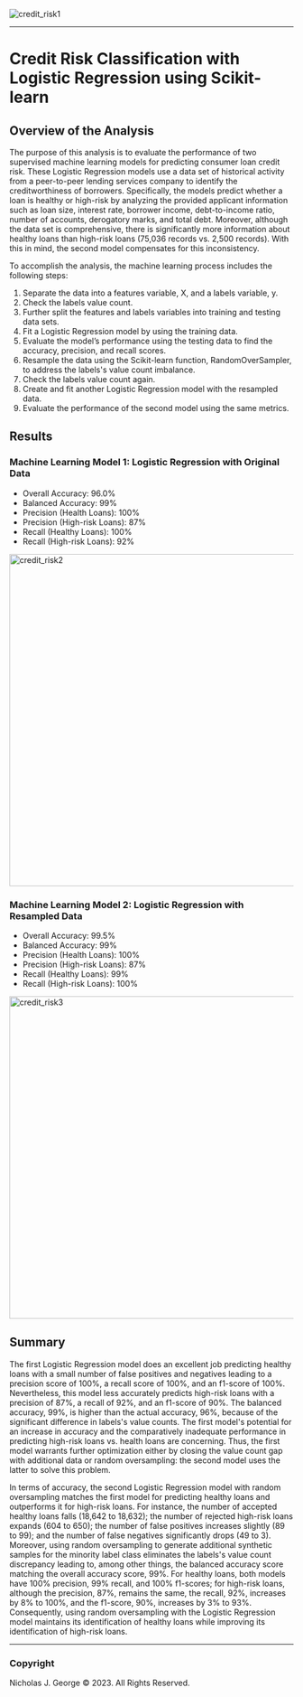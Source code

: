 ![credit_risk1](https://github.com/njgeorge000158/Credit-Risk-Classification-with-Logistic-Regression-Using-Scikit-Learn/assets/137228821/76c5a095-a7e3-47be-b161-d95e602b739c)

----

# **Credit Risk Classification with Logistic Regression using Scikit-learn**

## **Overview of the Analysis**

The purpose of this analysis is to evaluate the performance of two supervised machine learning models for predicting consumer loan credit risk. These Logistic Regression models use a data set of historical activity from a peer-to-peer lending services company to identify the creditworthiness of borrowers. Specifically, the models predict whether a loan is healthy or high-risk by analyzing the provided applicant information such as loan size, interest rate, borrower income, debt-to-income ratio, number of accounts, derogatory marks, and total debt.  Moreover, although the data set is comprehensive, there is significantly more information about healthy loans than high-risk loans (75,036 records vs. 2,500 records). With this in mind, the second model compensates for this inconsistency.

To accomplish the analysis, the machine learning process includes the following steps:

1. Separate the data into a features variable, X, and a labels variable, y.
2. Check the labels value count.
3. Further split the features and labels variables into training and testing data sets.
4. Fit a Logistic Regression model by using the training data.
5. Evaluate the model’s performance using the testing data to find the accuracy, precision, and recall scores.
8. Resample the data using the Scikit-learn function, RandomOverSampler, to address the labels's value count imbalance.
9. Check the labels value count again.
10. Create and fit another Logistic Regression model with the resampled data.
11. Evaluate the performance of the second model using the same metrics.

## **Results**

### **Machine Learning Model 1: Logistic Regression with Original Data**
* Overall Accuracy: 96.0%
* Balanced Accuracy: 99%
* Precision (Health Loans): 100%
* Precision (High-risk Loans): 87%
* Recall (Healthy Loans): 100%
* Recall (High-risk Loans): 92%

<img width="588" alt="credit_risk2" src="https://github.com/njgeorge000158/Credit-Risk-Classification-with-Logistic-Regression-Using-Scikit-Learn/assets/137228821/f97b7ce0-ad91-48c1-b8fb-17e3c1e87288">

### **Machine Learning Model 2: Logistic Regression with Resampled Data**
* Overall Accuracy: 99.5%
* Balanced Accuracy: 99%
* Precision (Health Loans): 100%
* Precision (High-risk Loans): 87%
* Recall (Healthy Loans): 99%
* Recall (High-risk Loans): 100%

<img width="571" alt="credit_risk3" src="https://github.com/njgeorge000158/Credit-Risk-Classification-with-Logistic-Regression-Using-Scikit-Learn/assets/137228821/c6b485ae-b5a0-4967-bfe1-31fc129704b5">

## **Summary**

The first Logistic Regression model does an excellent job predicting healthy loans with a small number of false positives and negatives leading to a precision score of 100%, a recall score of 100%, and an f1-score of 100%.  Nevertheless, this model less accurately predicts high-risk loans with a precision of 87%, a recall of 92%, and an f1-score of 90%. The balanced accuracy, 99%, is higher than the actual accuracy, 96%, because of the significant difference in labels's value counts. The first model's potential for an increase in accuracy and the comparatively inadequate performance in predicting high-risk loans vs. health loans are concerning. Thus, the first model warrants further optimization either by closing the value count gap with additional data or random oversampling: the second model uses the latter to solve this problem.

In terms of accuracy, the second Logistic Regression model with random oversampling matches the first model for predicting healthy loans and outperforms it for high-risk loans. For instance, the number of accepted healthy loans falls (18,642 to 18,632); the number of rejected high-risk loans expands (604 to 650); the number of false positives increases slightly (89 to 99); and the number of false negatives significantly drops (49 to 3). Moreover, using random oversampling to generate additional synthetic samples for the minority label class eliminates the labels's value count discrepancy leading to, among other things, the balanced accuracy score matching the overall accuracy score, 99%. For healthy loans, both models have 100% precision, 99% recall, and 100% f1-scores; for high-risk loans, although the precision, 87%, remains the same, the recall, 92%, increases by 8% to 100%, and the f1-score, 90%, increases by 3% to 93%. Consequently, using random oversampling with the Logistic Regression model maintains its identification of healthy loans while improving its identification of high-risk loans.

----

### Copyright

Nicholas J. George © 2023. All Rights Reserved.

